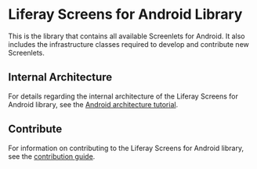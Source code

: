 # Liferay Screens for Android Library

This is the library that contains all available Screenlets for Android. It also includes the infrastructure classes required to develop and contribute new Screenlets. 

## Internal Architecture

For details regarding the internal architecture of the Liferay Screens for Android library, see the [Android architecture tutorial](https://dev.liferay.com/develop/tutorials/-/knowledge_base/6-2/architecture-of-liferay-screens-for-android).

## Contribute

For information on contributing to the Liferay Screens for Android library, see the [contribution guide](../../CONTRIBUTING.md).
